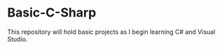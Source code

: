 # Basic-C-Sharp

This repository will hold basic projects as I begin learning C# and Visual Studio.
